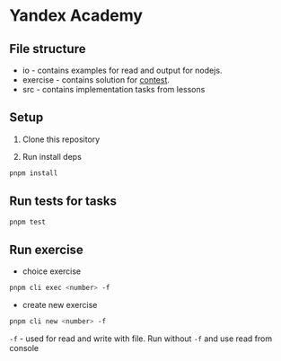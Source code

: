 # Yandex Academy

## File structure

- io - contains examples for read and output for nodejs.
- exercise - contains solution for [contest](https://contest.yandex.ru/contest/45468).
- src - contains implementation tasks from lessons

## Setup

1. Clone this repository

2. Run install deps

```sh
pnpm install
```

## Run tests for tasks

```sh
pnpm test
```

## Run exercise

- choice exercise

```sh
pnpm cli exec <number> -f
```

- create new exercise

```sh
pnpm cli new <number> -f
```

`-f` - used for read and write with file. Run without `-f` and use read from console
